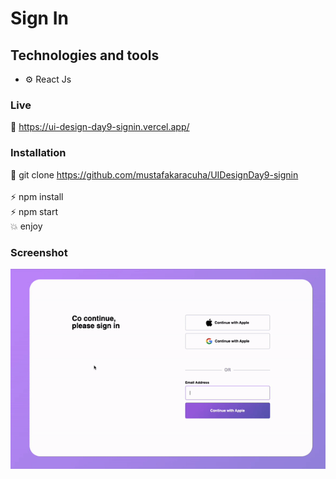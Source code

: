 # Sign In

## Technologies and tools

- ⚙️ React Js 


### Live

🔗 https://ui-design-day9-signin.vercel.app/

### Installation

🔗 git clone https://github.com/mustafakaracuha/UIDesignDay9-signin
<br/>
<br/>
⚡️  npm install <br/>
⚡️  npm start <br/>
💥 enjoy 

### Screenshot

<img align="center"  width="800" width="800"  src="https://github.com/mustafakaracuha/UIDesignDay9-signin/blob/master/src/assets/img/app.gif" alt="muskaracuha" />
